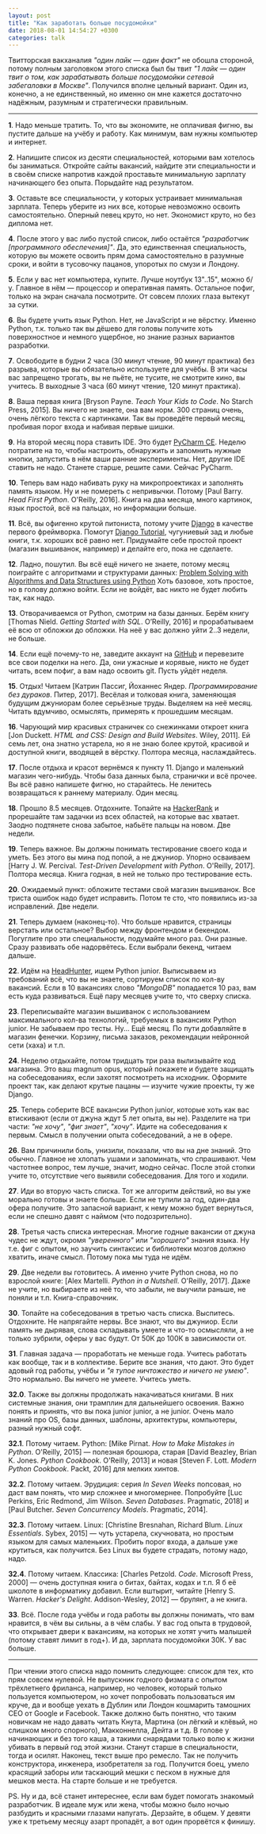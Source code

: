 ```yaml
---
layout: post
title: "Как заработать больше посудомойки"
date: 2018-08-01 14:54:27 +0300
categories: talk
---
```

Твитторская вакханалия *"один лайк — один факт"* не обошла стороной, потому полным заголовком этого списка был бы твит *"1 лайк — один твит о том, как зарабатывать больше посудомойки сетевой забегаловки в Москве"*. Получился вполне цельный вариант. Один из, конечно, а не единственный, но именно он мне кажется достаточно надёжным, разумным и стратегически правильным.

---

**1**. Надо меньше тратить. То, что вы экономите, не оплачивая фигню, вы пустите дальше на учёбу и работу. Как минимум, вам нужны компьютер и интернет.

**2**. Напишите список из десяти специальностей, которыми вам хотелось бы заниматься. Откройте сайты вакансий, найдите эти специальности и в своём списке напротив каждой проставьте минимальную зарплату начинающего без опыта. Порыдайте над результатом.

**3**. Оставьте все специальности, у которых устраивает минимальная зарплата. Теперь уберите из них все, которые невозможно освоить самостоятельно. Оперный певец круто, но нет. Экономист круто, но без диплома нет.

**4**. После этого у вас либо пустой список, либо остаётся *"разработчик [программного обеспечения]"*. Да, это единственная специальность, которую вы можете освоить прям дома самостоятельно в разумные сроки, и войти в тусовочку пацанов, упоротых по смузи и Лондону.

**5**. Если у вас нет компьютера, купите. Лучше ноутбук 13"..15", можно б/у. Главное в нём — процессор и оперативная память. Остальное пофиг, только на экран сначала посмотрите. От совсем плохих глаза вытекут за сутки.

**6**. Вы будете учить язык Python. Нет, не JavaScript и не вёрстку. Именно Python, т.к. только так вы дёшево для головы получите хоть поверхностное и немного ущербное, но знание разных вариантов разработки.

**7**. Освободите в будни 2 часа (30 минут чтение, 90 минут практика) без разрыва, которые вы обязательно используете для учёбы. В эти часы вас запрещено трогать, вы не пьёте, не тусите, не смотрите кино, вы учитесь. В выходные 3 часа (60 минут чтение, 120 минут практика).

**8**. Ваша первая книга [Bryson Payne. *Teach Your Kids to Code*. No Starch Press, 2015]. Вы ничего не знаете, она вам норм. 300 страниц очень, очень лёгкого текста с картинками. Так вы проведёте первый месяц, пробивая порог входа и набивая первые шишки.

**9**. На второй месяц пора ставить IDE. Это будет [PyCharm CE](https://www.jetbrains.com/pycharm/). Неделю потратите на то, чтобы настроить, обнаружить и запомнить нужные кнопки, запустить в нём ваши ранние эксперименты. Нет, другие IDE ставить не надо. Станете старше, решите сами. Сейчас PyCharm.

**10**. Теперь вам надо набивать руку на микропроектиках и заполнять память языком. Ну и не помереть с непривычки. Потому [Paul Barry. *Head First Python*. O'Reilly, 2016]. Книга на два месяца, много картинок, язык простой, всё на пальцах, но информации больше.

**11**. Всё, вы офигенно крутой питониста, потому учите [Django](https://www.djangoproject.com) в качестве первого фреймворка. Помогут [Django Tutorial](https://docs.djangoproject.com/en/2.0/intro/), чугуниевый зад и любые книги, т.к. хороших всё равно нет. Придумайте себе простой проект (магазин вышиванок, например) и делайте его, пока не сделаете.

**12**. Ладно, пошутил. Вы всё ещё ничего не знаете, потому месяц поиграйте с алгоритмами и структурами данных: [Problem Solving with Algorithms and Data Structures using Python](http://interactivepython.org/runestone/static/pythonds/index.html) Хоть базовое, хоть простое, но в голову должно войти. Если не войдёт, вас никто не будет любить так, как надо.

**13**. Отворачиваемся от Python, смотрим на базы данных. Берём книгу [Thomas Nield. *Getting Started with SQL*. O’Reilly, 2016] и прорабатываем её всю от обложки до обложки. На неё у вас должно уйти 2..3 недели, не больше.

**14**. Если ещё почему-то не, заведите аккаунт на [GitHub](https://github.com) и перевезите все свои поделки на него. Да, они ужасные и корявые, никто не будет читать, всем пофиг, а вам надо освоить git. Пусть уйдёт неделя.

**15**. Отдых! Читаем [Катрин Пассиг, Йоханнес Яндер. *Программирование без дураков*. Питер, 2017]. Весёлая и толковая книга, заменяющая будущим джуниорам более серьёзные труды. Выделяем на неё месяц. Читать вдумчиво, осмыслять, примерять к прошедшим месяцам.

**16**. Чарующий мир красивых страничек со снежинками откроет книга [Jon Duckett. *HTML and CSS: Design and Build Websites*. Wiley, 2011]. Ей семь лет, она знатно устарела, но я не знаю более крутой, красивой и доступной книги, вводящей в вёрстку. Полтора месяца, наслаждайтесь.

**17**. После отдыха и красот вернёмся к пункту 11. Django и маленький магазин чего-нибудь. Чтобы база данных была, странички и всё прочее. Вы всё равно напишете фигню, но старайтесь. Не ленитесь возвращаться к раннему материалу. Один месяц.

**18**. Прошло 8.5 месяцев. Отдохните. Топайте на [HackerRank](https://www.hackerrank.com) и прорешайте там задачки из всех областей, на которые вас хватает. Заодно подтянете снова забытое, набьёте пальцы на новом. Две недели.

**19**. Теперь важное. Вы должны понимать тестирование своего кода и уметь. Без этого вы мина под попой, а не джуниор. Упорно осваиваем [Harry J. W. Percival. *Test-Driven Development with Python*. O'Reilly, 2017]. Полтора месяца. Книга годная, в ней не только про тестирование есть.

**20**. Ожидаемый пункт: обложите тестами свой магазин вышиванок. Все триста ошибок надо будет исправить. Потом те сто, что появились из-за исправлений. Две недели.

**21**. Теперь думаем (наконец-то). Что больше нравится, страницы верстать или остальное? Выбор между фронтендом и бекендом. Погуглите про эти специальности, подумайте много раз. Они разные. Сразу развивать обе надорвётесь. Если выбрали бекенд, читаем дальше.

**22**. Идём на [HeadHunter](http://hh.ru), ищем Python junior. Выписываем из требований всё, что вы не знаете, сортируем список по кол-ву вакансий. Если в 10 вакансиях слово *"MongoDB"* попадается 10 раз, вам есть куда развиваться. Ещё пару месяцев учите то, что сверху списка.

**23**. Переписывайте магазин вышиванок с использованием максимального кол-ва технологий, требуемых в вакансиях Python junior. Не забываем про тесты. Ну... Ещё месяц. По пути добавляйте в магазин фенечки. Корзину, письма заказов, рекомендации нейронной сети (хаха) и т.п.

**24**. Неделю отдыхайте, потом тридцать три раза вылизывайте код магазина. Это ваш magnum opus, который покажете и будете защищать на собеседованиях, если захотят посмотреть на исходник. Оформите проект так, как делают крутые пацаны — изучите чужие проекты, ту же Django.

**25**. Теперь соберите ВСЕ вакансии Python junior, которые хоть как вас втискивают (если от джуна ждут 5 лет опыта, вы не). Разделите на три части: *"не хочу"*, *"фиг знает"*, *"хочу"*. Идите на собеседования к первым. Смысл в получении опыта собеседований, а не в офере.

**26**. Вам причинили боль, унизили, показали, что вы на дне знаний. Это обычно. Главное не хлопать ушами и запоминать, что спрашивают. Чем частотнее вопрос, тем лучше, значит, модно сейчас. После этой стопки учите то, отсутствие чего выявили собеседования. Для того и ходили.

**27**. Иди во вторую часть списка. Тот же алгоритм действий, но вы уже морально готовы и знаете больше. Если не тупили за год, один-два офера получите. Это запасной вариант, к нему можно будет вернуться, если не спешно давят с наймом (что подозрительно).

**28**. Третья часть списка интересная. Многие годные вакансии от джуна чудес не ждут, окромя *"уверенного"* или *"хорошего"* знания языка. Ну т.е. фиг с опытом, но заучить синтаксис и библиотеки мозгов должно хватить, иначе смысл. Потому пока мы туда не идём.

**29**. Две недели вы готовитесь. А именно учите Python снова, но по взрослой книге: [Alex Martelli. *Python in a Nutshell*. O'Reilly, 2017]. Даже не учите, но выбираете из неё то, что забыли, не выучили раньше, не поняли и т.п. Книга-справочник.

**30**. Топайте на собеседования в третью часть списка. Выспитесь. Отдохните. Не напрягайте нервы. Все знают, что вы джуниор. Если память не дырявая, слова складывать умеете и что-то осмысляли, а не только зубрили, оферы у вас будут. От 50К до 100К в зависимости от.

**31**. Главная задача — проработать не меньше года. Учитесь работать как вообще, так и в коллективе. Берите все знания, что дают. Это будет адовый год работы, учёбы и *"я тупое ничтожество и ничего не умею"*. Это нормально. Вы ничего не умеете. Учитесь уметь.

**32.0**. Также вы должны продолжать накачиваться книгами. В них системные знания, они трамплин для дальнейшего освоения. Важно понять и принять, что вы пока junior junior, а не junior. Очень мало знаний про OS, базы данных, шаблоны, архитектуры, компьютеры, разный нужный софт.

**32.1**. Потому читаем. Python: [Mike Pirnat. *How to Make Mistakes in Python*. O'Reilly, 2015] — полезная брошюра, старая [David Beazley, Brian K. Jones. *Python Cookbook*. O'Reilly, 2013] и новая [Steven F. Lott. *Modern Python Cookbook*. Packt, 2016] для мелких хинтов.

**32.2**. Потому читаем. Эрудиция: серия *In Seven Weeks* попсовая, но даст вам понять, что мир сложнее и многомернее. Попробуйте [Luc Perkins, Eric Redmond, Jim Wilson. *Seven Databases*. Pragmatic, 2018] и [Paul Butcher. *Seven Concurrency Models*. Pragmatic, 2014].

**32.3**. Потому читаем. Linux: [Christine Bresnahan, Richard Blum. *Linux Essentials*. Sybex, 2015] — чуть устарела, скучновата, но простым языком для самых маленьких. Пробить порог входа, а дальше уже крутиться, как получится. Без Linux вы будете страдать, потому надо, надо.

**32.4**. Потому читаем. Классика: [Charles Petzold. *Code*. Microsoft Press, 2000] — очень доступная книга о битах, байтах, кодах и т.п. Я б её школоте в информатику добавил. Если вштырит, читайте [Henry S. Warren. *Hacker's Delight*. Addison-Wesley, 2012] — брулянт, а не книга.

**33**. Всё. После года учёбы и года работы вы должны понимать, что вам нравится, в чём вы сильны, а в чём слабы. У вас год опыта в трудовой, что открывает двери к вакансиям, на которых не хотят учить малышей (потому ставят лимит в год+). И да, зарплата посудомойки 30К. У вас больше.

---

При чтении этого списка надо помнить следующее: список для тех, кто прям совсем нулевой. Не выпускник годного физмата с опытом трёхлетнего фриланса, например, но человек, который только пользуется компьютером, но хочет попробовать пользоваться им круче, да и вообще уехать в Дублин или Лондон кошмарить тамошних CEO от Google и Facebook. Также должно быть понятно, что таким новичкам не надо давать читать Кнута, Мартина (он лёгкий и клёвый, но слишком много спорного), Макконнелла, Дейта и т.д. В голове у начинающих и без того каша, а такими снарядами только волю к жизни убивать в первый год этой жизни. Станут старше в специальности, тогда и осилят. Наконец, текст выше про ремесло. Так не получить конструктора, инженера, изобретателя за год. Получится боец, умело красящий заборы или таскающий мешки с песком в нужные для мешков места. На старте больше и не требуется.

PS. Ну и да, всё станет интереснее, если вам будет помогать знакомый разработчик. В идеале муж или жена, чтобы можно было ночью разбудить и красными глазами напугать. Дерзайте, в общем. У девяти уже к третьему месяцу азарт пропадёт, а вот один прорвётся к финишу.
